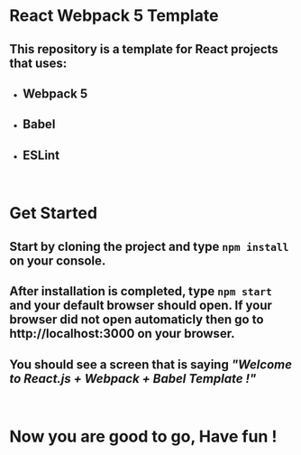 # React Webpack 5 Template

## This repository is a template for React projects that uses:

- ## Webpack 5
- ## Babel
- ## ESLint

<br />

# Get Started

## Start by cloning the project and type `npm install` on your console.

## After installation is completed, type `npm start` and your default browser should open. If your browser did not open automaticly then go to http://localhost:3000 on your browser.

## You should see a screen that is saying _"Welcome to React.js + Webpack + Babel Template !"_

<br />

# Now you are good to go, Have fun !
